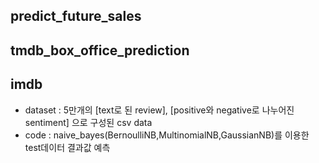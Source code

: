 ## predict_future_sales


## tmdb_box_office_prediction


## imdb
- dataset : 5만개의 [text로 된 review], [positive와 negative로 나누어진 sentiment] 으로 구성된 csv data
- code : naive_bayes(BernoulliNB,MultinomialNB,GaussianNB)를 이용한 test데이터 결과값 예측
